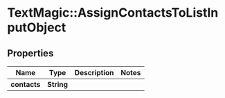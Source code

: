 # TextMagic::AssignContactsToListInputObject

## Properties
Name | Type | Description | Notes
------------ | ------------- | ------------- | -------------
**contacts** | **String** |  | 



